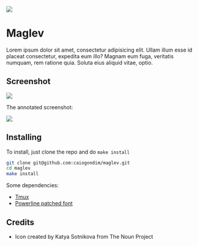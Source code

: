 <img src="http://rawgit.com/caiogondim/maglev/master/logo/logo.svg">

# Maglev

Lorem ipsum dolor sit amet, consectetur adipisicing elit. Ullam illum esse id placeat consectetur, expedita eum illo? Magnam eum fuga, veritatis numquam, rem ratione quia. Soluta eius aliquid vitae, optio.

## Screenshot

<img src="http://rawgit.com/caiogondim/maglev/master/img/screenshot.png">

The annotated screenshot:

<img src="http://rawgit.com/caiogondim/maglev/master/img/screenshot-annotated.png">

## Installing

To install, just clone the repo and do `make install`

```bash
git clone git@github.com:caiogondim/maglev.git
cd maglev
make install
```

Some dependencies:
- [Tmux](http://tmux.github.io/)
- [Powerline patched font](https://github.com/powerline/fonts)

## Credits
- Icon created by Katya Sotnikova from The Noun Project

